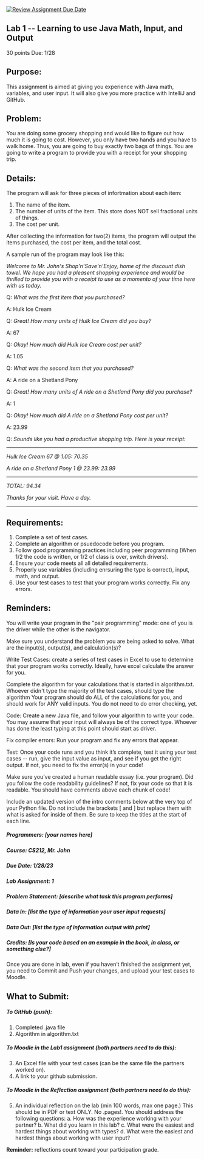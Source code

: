 [![Review Assignment Due Date](https://classroom.github.com/assets/deadline-readme-button-24ddc0f5d75046c5622901739e7c5dd533143b0c8e959d652212380cedb1ea36.svg)](https://classroom.github.com/a/UsMKHnjl)
## Lab 1 -- Learning to use Java Math, Input, and Output
30 points
Due: 1/28

## Purpose:
This assignment is aimed at giving you experience with Java math, variables, and user input. It will also give you more practice with IntelliJ and GitHub.

## Problem:
You are doing some grocery shopping and would like to figure out how much it is going to cost. However, you only have two hands and you have to walk home. Thus, you are going to buy exactly two bags of things. You are going to write a program to provide you with a receipt for your shopping trip.

## Details:
The program will ask for three pieces of infortmation about each item: 
1. The name of the item.
2. The number of units of the item. This store does NOT sell fractional units of things.
3. The cost per unit.

After collecting the information for two(2) items, the program will output the items purchased, the cost per item, and the total cost.

A sample run of the program may look like this:

_Welcome to Mr. John's Shop'n'Save'n'Enjoy, home of the discount dish towel. 
We hope you had a pleasent shopping experience and would be thrilled to provide you with a receipt to use as a momento of your time here with us today._

Q: _What was the first item that you purchased?_

A: Hulk Ice Cream

Q: _Great! How many units of Hulk Ice Cream did you buy?_

A: 67

Q: _Okay! How much did Hulk Ice Cream cost per unit?_

A: 1.05

Q: _What was the second item that you purchased?_

A: A ride on a Shetland Pony

Q: _Great! How many units of A ride on a Shetland Pony did you purchase?_

A: 1

Q: _Okay! How much did A ride on a Shetland Pony cost per unit?_

A: 23.99

Q: _Sounds like you had a productive shopping trip. Here is your receipt:_

***
_Hulk Ice Cream 67 @ 1.05: 70.35_

_A ride on a Shetland Pony 1 @ 23.99: 23.99_

----------
_TOTAL: 94.34_


_Thanks for your visit. Have a day._

***

## Requirements:
1. Complete a set of test cases.
2. Complete an algorithm or psuedocode before you program.
3. Follow good programming practices including peer programming (When 1/2 the code is written, or 1/2 of class is over, switch drivers).
4. Ensure your code meets all all detailed requirements.
5. Properly use variables (including enrsuring the type is correct), input, math, and output.
6. Use your test cases to test that your program works correctly. Fix any errors.

## Reminders:
You will write your program in the "pair programming" mode: one of you is the driver while the other is the navigator.

Make sure you understand the problem you are being asked to solve. What are the input(s), output(s), and calculation(s)?

Write Test Cases: create a series of test cases in Excel to use to determine that your program works correctly. Ideally, have excel calculate the answer for you.

Complete the algorithm for your calculations that is started in algorithm.txt. Whoever didn't type the majority of the test cases, should type the algorithm Your program should do ALL of the calculations for you, and should work for ANY valid inputs. You do not need to do error checking, yet.

Code: Create a new Java file, and follow your algorithm to write your code. You may assume that your input will always be of the correct type. Whoever has done the least typing at this point should start as driver.

Fix compiler errors: Run your program and fix any errors that appear.

Test: Once your code runs and you think it’s complete, test it using your test cases -- run, give the input value as input, and see if you get the right output. If not, you need to fix the error(s) in your code!

Make sure you’ve created a human readable essay (i.e. your program). Did you follow the code readability guidelines? If not, fix your code so that it is readable. You should have comments above each chunk of code!

Include an updated version of the intro comments below at the very top of your Python file. Do not include the brackets [ and ] but replace them with what is asked for inside of them. Be sure to keep the titles at the start of each line. 
##### Programmers: [your names here] 
##### Course: CS212, Mr. John 
##### Due Date: 1/28/23 
##### Lab Assignment: 1 
##### Problem Statement: [describe what task this program performs] 
##### Data In: [list the type of information your user input requests] 
##### Data Out: [list the type of information output with print] 
##### Credits: [Is your code based on an example in the book, in class, or something else?]

Once you are done in lab, even if you haven’t finished the assignment yet, you need to Commit and Push your changes, and upload your test cases to Moodle.

## What to Submit:
##### To GitHub (push):
1. Completed .java file
2. Algorithm in algorithm.txt

##### To Moodle in the Lab1 assignment (both partners need to do this): 
3. An Excel file with your test cases (can be the same file the partners worked on).
4. A link to your github submission.

##### To Moodle in the Reflection assignment (both partners need to do this): 
5. An individual reflection on the lab (min 100 words, max one page.) This should be in PDF or text ONLY. No .pages!.
    You should address the following questions:
    a. How was the experience working with your partner?
    b. What did you learn in this lab?
    c. What were the easiest and hardest things about working with types?
    d. What were the easiest and hardest things about working with user input?

**Reminder:**  reflections count toward your participation grade.
